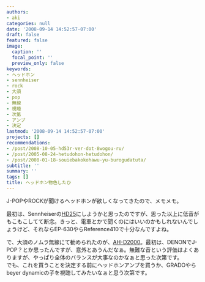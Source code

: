 ```yaml
---
authors:
- aki
categories: null
date: '2008-09-14 14:52:57-07:00'
draft: false
featured: false
image:
  caption: ''
  focal_point: ''
  preview_only: false
keywords:
- ヘッドホン
- sennheiser
- rock
- 大須
- pop
- 無線
- 視聴
- 次第
- アンプ
- 決定
lastmod: '2008-09-14 14:52:57-07:00'
projects: []
recommendations:
- /post/2008-10-05-hd53r-ver-dot-8wogou-ru/
- /post/2005-08-24-hetudohon-hetudohon/
- /post/2008-01-18-souiebakokohawu-yu-burogudatuta/
subtitle: ''
summary: ''
tags: []
title: ヘッドホン物色したひ
---
```


J-POPやROCKが聞けるヘッドホンが欲しくなってきたので、メモメモ。  
  
最初は、Sennheiserの[HD25](http://www.h-navi.net/hd25.php)にしようかと思ったのですが、思った以上に低音がもこもこしてて断念。きっと、電車とかで聞くのにはいいのかもしれないんでしょうけど、それならEP-630やらReference410で十分なんですよね。  
  
で、大須のノムラ無線にて勧められたのが、[AH-D2000](http://www.h-navi.net/DENON-AHD2000.html)。最初は、DENONでJ-POP？とか思ったんですが、意外とあうんだなぁ。無難な音という評価はよくありますが、やっぱり全体のバランスが大事なのかなぁと思った次第です。  
でも、これを買うことを決定する前にヘッドホンアンプを買うか、GRADOやらbeyer dynamicの子を視聴してみたいなぁと思う次第です。